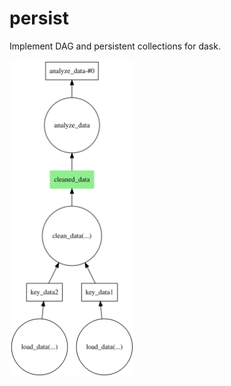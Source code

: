 # persist

Implement DAG and persistent collections for dask.

<img src=notebooks/persist.svg  width=200px>

